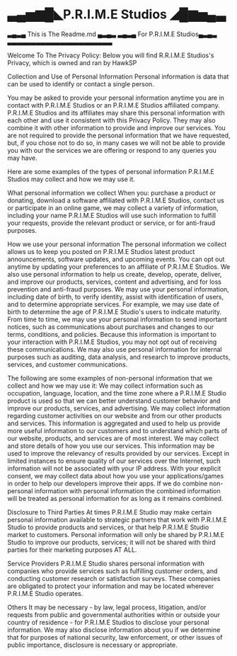 # ▃▄▅▆█◣P.R.I.M.E Studios ◢█▆▅▄▃
  ▃▄▃▄ This is The Readme.md ▄▃▄▃
  ▃▄▃▄  For P.R.I.M.E Studios▄▃▄▃
▃▃▃▃▃▃▃▃▃▃▃▃▃▃▃▃▃▃▃▃▃▃  

Welcome To The Privacy Policy: Below you will find R.R.I.M.E Studios's
Privacy, which is owned and ran by HawkSP

Collection and Use of Personal Information
Personal information is data that can be used to identify or contact a single person.

You may be asked to provide your personal information anytime 
you are in contact with P.R.I.M.E Studios or an P.R.I.M.E Studios affiliated company. 
P.R.I.M.E Studios and its affiliates may share this personal information 
with each other and use it consistent with this Privacy Policy. 
They may also combine it with other information to provide and 
improve our services.
You are not required to provide the personal information that we have requested, 
but, if you chose not to do so, 
in many cases we will not be able to 
provide you with our the services we are offering
or respond to any queries you may have.

Here are some examples of the types of personal information P.R.I.M.E Studios may collect and how we may use it.

What personal information we collect
When you: 
purchase a product or donating, download a software affiliated with P.R.I.M.E Studios, contact us or participate 
in an online game, we may collect a variety of information, 
including your name 
P.R.I.M.E Studios will use such information to fulfill your requests, provide the relevant product or service, or for anti-fraud purposes.

How we use your personal information
The personal information we collect allows us to keep you posted on 
P.R.I.M.E Studios latest product announcements, software updates, and upcoming events. 
You can opt out anytime by updating your preferences to an affiliate of P.R.I.M.E Studios.
We also use personal information to help us create, develop, operate, deliver, 
and improve our products, services, content and advertising, and for loss prevention 
and anti-fraud purposes.
We may use your personal information, including date of birth, to verify identity, 
assist with identification of users, and to determine appropriate services. 
For example, we may use date of birth to determine the age of P.R.I.M.E Studio's users to indicate maturity.
From time to time, we may use your personal information to send important notices, 
such as communications about purchases and changes to our terms, conditions, and policies. 
Because this information is important to your interaction with P.R.I.M.E Studios, you may not opt out of receiving these communications.
We may also use personal information for internal purposes such as auditing, data analysis, 
and research to improve products, services, and customer communications. 

The following are some examples of non-personal information that we collect and how we may use it:
We may collect information such as occupation, language, location, and the time zone where a P.R.I.M.E Studio product is used so that we can better understand 
customer behavior and improve our products, services, and advertising.
We may collect information regarding customer activities on our website and from our other products and services. 
This information is aggregated and used to help us provide more useful 
information to our customers and to understand which parts of our website, products, and services are of most interest.
We may collect and store details of how you use our services. This information may be used 
to improve the relevancy of results provided by our services. Except in limited instances to ensure quality of our 
services over the Internet, such information will not be associated with your IP address.
With your explicit consent, we may collect data about how you use your applications/games in order to help our
developers improve their apps.
If we do combine non-personal information with personal information the combined information will be treated as personal 
information for as long as it remains combined.

Disclosure to Third Parties
At times P.R.I.M.E Studio may make certain personal information available 
to strategic partners that work with P.R.I.M.E Studio to provide products and services, 
or that help P.R.I.M.E Studio market to customers. Personal information will only be shared by P.R.I.M.E Studio to improve our products, 
services; it will not be shared with third parties for their marketing purposes AT ALL.

Service Providers
P.R.I.M.E Studio shares personal information with companies who provide services such as fulfilling customer orders, and conducting customer research or satisfaction surveys. 
These companies are obligated to protect your information and may be located wherever P.R.I.M.E Studio operates.

Others
It may be necessary - 
by law, legal process, 
litigation, and/or requests from 
public and governmental authorities 
within or outside your country of residence - 
for P.R.I.M.E Studios to disclose your personal information. 
We may also disclose information about you if we determine 
that for purposes of national security, law enforcement, or 
other issues of public importance, disclosure is necessary or appropriate.


